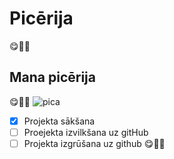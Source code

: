 # Picērija
:yum::pizza::beverage_box:
## Mana picērija
:yum::pizza::beverage_box:
![pica](https://www.nicepng.com/png/full/68-689198_pizza-download-png-image-meat-pizza-png.png)
- [x] Projekta sākšana
- [ ] Proejekta izvilkšana uz gitHub
- [ ] Projekta izgrūšana uz github
:yum::pizza::beverage_box:
